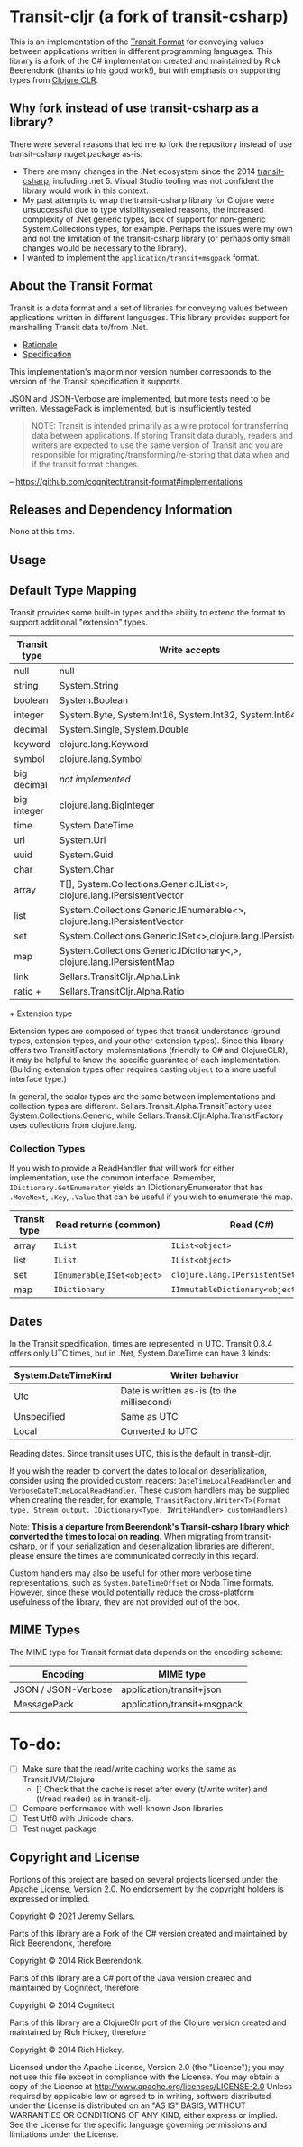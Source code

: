 # Transit-cljr (a fork of transit-csharp)

This is an implementation of the [Transit Format](http://github.com/cognitect/transit-format) for conveying values between applications written in different programming languages.  This library is a fork of the C# implementation created and maintained by Rick Beerendonk (thanks to his good work!), but with emphasis on supporting types from [Clojure CLR](https://github.com/clojure/clojure-clr).

## Why fork instead of use transit-csharp as a library?

There were several reasons that led me to fork the repository instead of use transit-csharp nuget package as-is:
* There are many changes in the .Net ecosystem since the 2014 [transit-csharp](https://github.com/rickbeerendonk/transit-csharp), including .net 5.  Visual Studio tooling was not confident the library would work in this context.
* My past attempts to wrap the transit-csharp library for Clojure were unsuccessful due to type visibility/sealed reasons, the increased complexity of .Net generic types, lack of support for non-generic System.Collections types, for example.  Perhaps the issues were my own and not the limitation of the transit-csharp library (or perhaps only small changes would be necessary to the library).
* I wanted to implement the `application/transit+msgpack` format.

## About the Transit Format
Transit is a data format and a set of libraries for conveying values between applications written in different languages. This library provides support for marshalling Transit data to/from .Net.

* [Rationale](http://blog.cognitect.com/blog/2014/7/22/transit)
* [Specification](http://github.com/cognitect/transit-format)

This implementation's major.minor version number corresponds to the version of the Transit specification it supports.

JSON and JSON-Verbose are implemented, but more tests need to be written.  MessagePack is implemented, but is insufficiently tested.

> NOTE: Transit is intended primarily as a wire protocol for transferring data between applications. If storing Transit data durably, readers and writers are expected to use the same version of Transit and you are responsible for migrating/transforming/re-storing that data when and if the transit format changes.

– https://github.com/cognitect/transit-format#implementations

## Releases and Dependency Information

None at this time.

## Usage

## Default Type Mapping

Transit provides some built-in types and the ability to extend the format to support additional "extension" types.

|Transit type|Write accepts|Read returns (common csharp/cljr)|
|------------|-------------|---------------------------------|
|null|null|null|
|string|System.String|System.String|
|boolean|System.Boolean|System.Boolean|
|integer|System.Byte, System.Int16, System.Int32, System.Int64|System.Int64|
|decimal|System.Single, System.Double|System.Double|
|keyword|clojure.lang.Keyword|clojure.lang.Keyword|
|symbol|clojure.lang.Symbol|clojure.lang.Symbol|
|big decimal|_not implemented_|Sellars.TransitCljr.Numerics.Alpha|
|big integer|clojure.lang.BigInteger|clojure.lang.BigInteger|
|time|System.DateTime|System.DateTime (kind=utc)|
|uri|System.Uri|System.Uri|
|uuid|System.Guid|System.Guid|
|char|System.Char|System.Char|
|array|T[], System.Collections.Generic.IList<>, clojure.lang.IPersistentVector|IList|
|list|System.Collections.Generic.IEnumerable<>, clojure.lang.IPersistentVector|IList|
|set|System.Collections.Generic.ISet<>,clojure.lang.IPersistentSet|IEnumerable|
|map|System.Collections.Generic.IDictionary<,>, clojure.lang.IPersistentMap|IDictionary
|link|Sellars.TransitCljr.Alpha.Link|Sellars.TransitCljr.Alpha.Link|
|ratio +|Sellars.TransitCljr.Alpha.Ratio|Sellars.TransitCljr.Alpha.Ratio|

\+ Extension type

Extension types are composed of types that transit understands (ground types, extension types, and your other extension types).  Since this library offers two TransitFactory implementations (friendly to C# and ClojureCLR), it may be helpful to know the specific guarantee of each implementation.  (Building extension types often requires casting `object` to a more useful interface type.)

In general, the scalar types are the same between implementations and collection types are different.  Sellars.Transit.Alpha.TransitFactory uses System.Collections.Generic, while Sellars.Transit.Cljr.Alpha.TransitFactory uses collections from clojure.lang.

### Collection Types

If you wish to provide a ReadHandler that will work for either implementation, use the common interface.  Remember, `IDictionary.GetEnumerator` yields an IDictionaryEnumerator that has `.MoveNext`, `.Key`, `.Value` that can be useful if you wish to enumerate the map.

|Transit type|Read returns (common)|Read (C#)|Read (cljr)|
|------------|---------------------|---------|-----------|
|array|`IList`|`IList<object>`|`clojure.lang.IPersistentVector`|
|list|`IList`|`IList<object>`|`clojure.lang.IPersistentVector`|
|set|`IEnumerable`,`ISet<object>`|`clojure.lang.IPersistentSet`|
|map|`IDictionary`|`IImmutableDictionary<object,object>`|`clojure.lang.IPersistentMap`|


## Dates

In the Transit specification, times are represented in UTC.  Transit 0.8.4 offers only UTC times, but in .Net, System.DateTime can have 3 kinds:

|System.DateTimeKind|Writer behavior|
|----|----|
|Utc|Date is written as-is (to the millisecond)|
|Unspecified|Same as UTC|
|Local|Converted to UTC|

Reading dates.  Since transit uses UTC, this is the default in transit-cljr.

If you wish the reader to convert the dates to local on deserialization,
consider using the provided custom readers: `DateTimeLocalReadHandler` and `VerboseDateTimeLocalReadHandler`.
These custom handlers may be supplied when creating the reader, 
for example, `TransitFactory.Writer<T>(Format type, Stream output, IDictionary<Type, IWriteHandler> customHandlers)`.

Note: **This is a departure from Beerendonk's Transit-csharp library which converted the times to local on reading.**  When migrating from transit-csharp, or if your serialization and deserialization libraries are different, please ensure the times are communicated correctly in this regard.

Custom handlers may also be useful for other more verbose time representations, such as `System.DateTimeOffset` or Noda Time formats.  However, since these would potentially reduce the cross-platform usefulness of the library, they are not provided out of the box.

## MIME Types

The MIME type for Transit format data depends on the encoding scheme:

|Encoding|MIME type
|----|----
JSON / JSON-Verbose|application/transit+json
MessagePack|application/transit+msgpack

# To-do:

* [ ] Make sure that the read/write caching works the same as TransitJVM/Clojure
    * [] Check that the cache is reset after every (t/write writer) and (t/read reader) as in transit-clj.
* [ ] Compare performance with well-known Json libraries
* [ ] Test Utf8 with Unicode chars.
* [ ] Test nuget package

## Copyright and License

Portions of this project are based on several projects licensed under the Apache License, Version 2.0.  No endorsement by the copyright holders is expressed or implied.

Copyright © 2021 Jeremy Sellars.

Parts of this library are a Fork of the C# version created and maintained by Rick Beerendonk, therefore

Copyright © 2014 Rick Beerendonk.

Parts of this library are a C# port of the Java version created and maintained by Cognitect, therefore

Copyright © 2014 Cognitect

Parts of this library are a ClojureClr port of the Clojure version created and maintained by Rich Hickey, therefore

Copyright © 2014 Rich Hickey.

Licensed under the Apache License, Version 2.0 (the "License"); you may not use this file except in compliance with the License. You may obtain a copy of the License at
http://www.apache.org/licenses/LICENSE-2.0
Unless required by applicable law or agreed to in writing, software distributed under the License is distributed on an "AS IS" BASIS, WITHOUT WARRANTIES OR CONDITIONS OF ANY KIND, either express or implied. See the License for the specific language governing permissions and limitations under the License.
